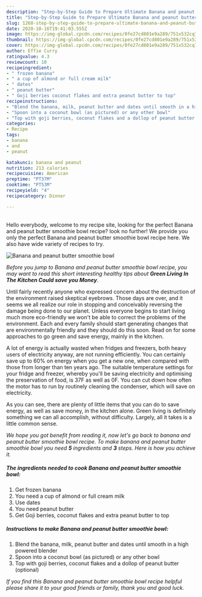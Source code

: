 ```yaml
---
description: "Step-by-Step Guide to Prepare Ultimate Banana and peanut butter smoothie bowl"
title: "Step-by-Step Guide to Prepare Ultimate Banana and peanut butter smoothie bowl"
slug: 1268-step-by-step-guide-to-prepare-ultimate-banana-and-peanut-butter-smoothie-bowl
date: 2020-10-16T19:41:03.555Z
image: https://img-global.cpcdn.com/recipes/0fe27cd801e9a289/751x532cq70/banana-and-peanut-butter-smoothie-bowl-recipe-main-photo.jpg
thumbnail: https://img-global.cpcdn.com/recipes/0fe27cd801e9a289/751x532cq70/banana-and-peanut-butter-smoothie-bowl-recipe-main-photo.jpg
cover: https://img-global.cpcdn.com/recipes/0fe27cd801e9a289/751x532cq70/banana-and-peanut-butter-smoothie-bowl-recipe-main-photo.jpg
author: Effie Curry
ratingvalue: 4.3
reviewcount: 10
recipeingredient:
- " frozen banana"
- " a cup of almond or full cream milk"
- " dates"
- " peanut butter"
- " Goji berries coconut flakes and extra peanut butter to top"
recipeinstructions:
- "Blend the banana, milk, peanut butter and dates until smooth in a high powered blender"
- "Spoon into a coconut bowl (as pictured) or any other bowl"
- "Top with goji berries, coconut flakes and a dollop of peanut butter (optional)"
categories:
- Recipe
tags:
- banana
- and
- peanut

katakunci: banana and peanut 
nutrition: 213 calories
recipecuisine: American
preptime: "PT37M"
cooktime: "PT53M"
recipeyield: "4"
recipecategory: Dinner

---
```

<br>
Hello everybody, welcome to my recipe site, looking for the perfect Banana and peanut butter smoothie bowl recipe? look no further! We provide you only the perfect Banana and peanut butter smoothie bowl recipe here. We also have wide variety of recipes to try.
<br>


![Banana and peanut butter smoothie bowl](https://img-global.cpcdn.com/recipes/0fe27cd801e9a289/751x532cq70/banana-and-peanut-butter-smoothie-bowl-recipe-main-photo.jpg)

<i>Before you jump to Banana and peanut butter smoothie bowl recipe, you may want to read this short interesting healthy tips about 
<strong>Green Living In The Kitchen Could save you Money</strong>.</i>
</br>

Until fairly recently anyone who expressed concern about the destruction of the environment raised skeptical eyebrows. Those days are over, and it seems we all realize our role in stopping and conceivably reversing the damage being done to our planet. Unless everyone begins to start living much more eco-friendly we won't be able to correct the problems of the environment. Each and every family should start generating changes that are environmentally friendly and they should do this soon. Read on for some approaches to go green and save energy, mainly in the kitchen.

A lot of energy is actually wasted when fridges and freezers, both heavy users of electricity anyway, are not running efficiently. You can certainly save up to 60% on energy when you get a new one, when compared with those from longer than ten years ago. The suitable temperature settings for your fridge and freezer, whereby you'll be saving electricity and optimising the preservation of food, is 37F as well as 0F. You can cut down how often the motor has to run by routinely cleaning the condenser, which will save on electricity.

As you can see, there are plenty of little items that you can do to save energy, as well as save money, in the kitchen alone. Green living is definitely something we can all accomplish, without difficulty. Largely, all it takes is a little common sense.


<i>We hope you got benefit from reading it, now let's go back to banana and peanut butter smoothie bowl recipe. To make banana and peanut butter smoothie bowl you need <strong>5</strong> ingredients and <strong>3</strong> steps. Here is how you achieve it.
</i>

##### The ingredients needed to cook Banana and peanut butter smoothie bowl:

1. Get  frozen banana
1. You need  a cup of almond or full cream milk
1. Use  dates
1. You need  peanut butter
1. Get  Goji berries, coconut flakes and extra peanut butter to top


##### Instructions to make Banana and peanut butter smoothie bowl:

1. Blend the banana, milk, peanut butter and dates until smooth in a high powered blender
1. Spoon into a coconut bowl (as pictured) or any other bowl
1. Top with goji berries, coconut flakes and a dollop of peanut butter (optional)


<i>If you find this Banana and peanut butter smoothie bowl recipe helpful please share it to your good friends or family, thank you and good luck.</i>
